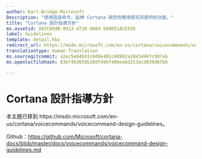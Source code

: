 ```yaml
---
author: Karl-Bridge-Microsoft
Description: "使用語音命令，延伸 Cortana 與您的應用程式所提供的功能。"
title: "Cortana 設計指導方針"
ms.assetid: A92C084B-9913-4718-9A04-569D51ACE55D
label: Guidelines
template: detail.hbs
redirect_url: https://msdn.microsoft.com/en-us/cortana/voicecommands/voicecommand-design-guidelines
translationtype: Human Translation
ms.sourcegitcommit: a2ec5e64b91c9d0e401c48902a18e5496fc987ab
ms.openlocfilehash: 83bf462659b28df49bf40beabd253acd039d67b6

---
```


# Cortana 設計指導方針

本主題已移到 https&#58;//msdn.microsoft.com/en-us/cortana/voicecommands/voicecommand-design-guidelines。

Github：https://github.com/Microsoft/cortana-docs/blob/master/docs/voicecommands/voicecommand-design-guidelines.md



<!--HONumber=Jul16_HO1-->


